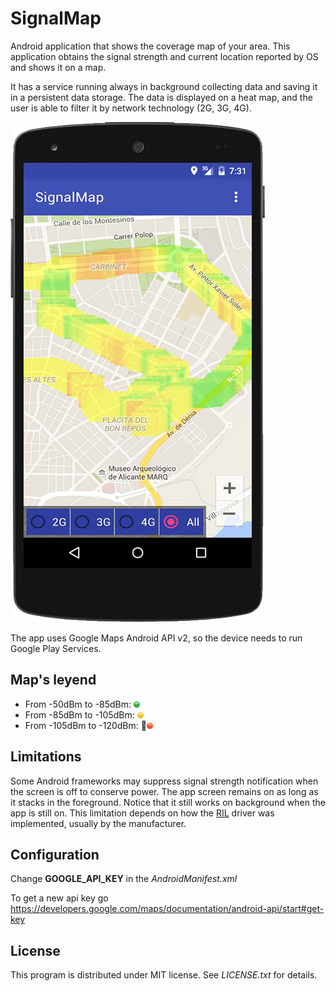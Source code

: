 # SignalMap

Android application that shows the coverage map of your area.
This application obtains the signal strength and current location reported by OS and shows it on a map.

It has a service running always in background collecting data and saving it in a persistent data storage.
The data is displayed on a heat map, and the user is able to filter it by network technology (2G, 3G, 4G).

![screenshot](./captures/screenshot01.png)

The app uses Google Maps Android API v2, so the device needs to run Google Play Services.

## Map's leyend

+ From -50dBm to -85dBm: ![green color](./captures/green.png) 
+ From -85dBm to -105dBm: ![yellow color](./captures/yellow.png)
+ From -105dBm to -120dBm: ![red color](./captures/red.png)

## Limitations

Some Android frameworks may suppress signal strength notification when the screen is off to conserve power.
The app screen remains on as long as it stacks in the foreground. Notice that it still works on background 
when the app is still on.
This limitation depends on how the [RIL](https://en.wikipedia.org/wiki/Radio_Interface_Layer) driver
was implemented, usually by the manufacturer.

## Configuration

Change **GOOGLE_API_KEY** in the *AndroidManifest.xml*

To get a new api key go https://developers.google.com/maps/documentation/android-api/start#get-key

## License

This program is distributed under MIT license. See *LICENSE.txt* for details.
